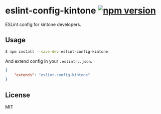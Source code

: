 # eslint-config-kintone [![npm version](https://badge.fury.io/js/eslint-config-kintone.svg)](https://badge.fury.io/js/eslint-config-kintone)
ESLint config for kintone developers.

## Usage

```bash
$ npm install --save-dev eslint-config-kintone
```

And extend config in your `.eslintrc.json`.

```json
{
    "extends": "eslint-config-kintone"
}
```

## License

MIT
